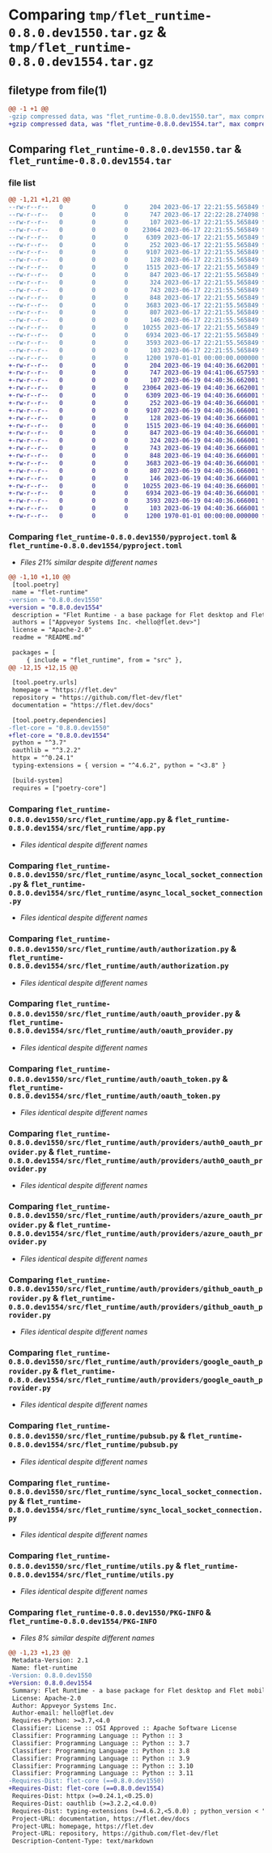 # Comparing `tmp/flet_runtime-0.8.0.dev1550.tar.gz` & `tmp/flet_runtime-0.8.0.dev1554.tar.gz`

## filetype from file(1)

```diff
@@ -1 +1 @@
-gzip compressed data, was "flet_runtime-0.8.0.dev1550.tar", max compression
+gzip compressed data, was "flet_runtime-0.8.0.dev1554.tar", max compression
```

## Comparing `flet_runtime-0.8.0.dev1550.tar` & `flet_runtime-0.8.0.dev1554.tar`

### file list

```diff
@@ -1,21 +1,21 @@
--rw-r--r--   0        0        0      204 2023-06-17 22:21:55.565849 flet_runtime-0.8.0.dev1550/README.md
--rw-r--r--   0        0        0      747 2023-06-17 22:22:28.274098 flet_runtime-0.8.0.dev1550/pyproject.toml
--rw-r--r--   0        0        0      107 2023-06-17 22:21:55.565849 flet_runtime-0.8.0.dev1550/src/flet_runtime/__init__.py
--rw-r--r--   0        0        0    23064 2023-06-17 22:21:55.565849 flet_runtime-0.8.0.dev1550/src/flet_runtime/app.py
--rw-r--r--   0        0        0     6309 2023-06-17 22:21:55.565849 flet_runtime-0.8.0.dev1550/src/flet_runtime/async_local_socket_connection.py
--rw-r--r--   0        0        0      252 2023-06-17 22:21:55.565849 flet_runtime-0.8.0.dev1550/src/flet_runtime/auth/__init__.py
--rw-r--r--   0        0        0     9107 2023-06-17 22:21:55.565849 flet_runtime-0.8.0.dev1550/src/flet_runtime/auth/authorization.py
--rw-r--r--   0        0        0      128 2023-06-17 22:21:55.565849 flet_runtime-0.8.0.dev1550/src/flet_runtime/auth/group.py
--rw-r--r--   0        0        0     1515 2023-06-17 22:21:55.565849 flet_runtime-0.8.0.dev1550/src/flet_runtime/auth/oauth_provider.py
--rw-r--r--   0        0        0      847 2023-06-17 22:21:55.565849 flet_runtime-0.8.0.dev1550/src/flet_runtime/auth/oauth_token.py
--rw-r--r--   0        0        0      324 2023-06-17 22:21:55.565849 flet_runtime-0.8.0.dev1550/src/flet_runtime/auth/providers/__init__.py
--rw-r--r--   0        0        0      743 2023-06-17 22:21:55.565849 flet_runtime-0.8.0.dev1550/src/flet_runtime/auth/providers/auth0_oauth_provider.py
--rw-r--r--   0        0        0      848 2023-06-17 22:21:55.565849 flet_runtime-0.8.0.dev1550/src/flet_runtime/auth/providers/azure_oauth_provider.py
--rw-r--r--   0        0        0     3683 2023-06-17 22:21:55.565849 flet_runtime-0.8.0.dev1550/src/flet_runtime/auth/providers/github_oauth_provider.py
--rw-r--r--   0        0        0      807 2023-06-17 22:21:55.565849 flet_runtime-0.8.0.dev1550/src/flet_runtime/auth/providers/google_oauth_provider.py
--rw-r--r--   0        0        0      146 2023-06-17 22:21:55.565849 flet_runtime-0.8.0.dev1550/src/flet_runtime/auth/user.py
--rw-r--r--   0        0        0    10255 2023-06-17 22:21:55.565849 flet_runtime-0.8.0.dev1550/src/flet_runtime/pubsub.py
--rw-r--r--   0        0        0     6934 2023-06-17 22:21:55.565849 flet_runtime-0.8.0.dev1550/src/flet_runtime/sync_local_socket_connection.py
--rw-r--r--   0        0        0     3593 2023-06-17 22:21:55.565849 flet_runtime-0.8.0.dev1550/src/flet_runtime/utils.py
--rw-r--r--   0        0        0      103 2023-06-17 22:21:55.565849 flet_runtime-0.8.0.dev1550/src/flet_runtime/version.py
--rw-r--r--   0        0        0     1200 1970-01-01 00:00:00.000000 flet_runtime-0.8.0.dev1550/PKG-INFO
+-rw-r--r--   0        0        0      204 2023-06-19 04:40:36.662001 flet_runtime-0.8.0.dev1554/README.md
+-rw-r--r--   0        0        0      747 2023-06-19 04:41:06.657593 flet_runtime-0.8.0.dev1554/pyproject.toml
+-rw-r--r--   0        0        0      107 2023-06-19 04:40:36.662001 flet_runtime-0.8.0.dev1554/src/flet_runtime/__init__.py
+-rw-r--r--   0        0        0    23064 2023-06-19 04:40:36.662001 flet_runtime-0.8.0.dev1554/src/flet_runtime/app.py
+-rw-r--r--   0        0        0     6309 2023-06-19 04:40:36.666001 flet_runtime-0.8.0.dev1554/src/flet_runtime/async_local_socket_connection.py
+-rw-r--r--   0        0        0      252 2023-06-19 04:40:36.666001 flet_runtime-0.8.0.dev1554/src/flet_runtime/auth/__init__.py
+-rw-r--r--   0        0        0     9107 2023-06-19 04:40:36.666001 flet_runtime-0.8.0.dev1554/src/flet_runtime/auth/authorization.py
+-rw-r--r--   0        0        0      128 2023-06-19 04:40:36.666001 flet_runtime-0.8.0.dev1554/src/flet_runtime/auth/group.py
+-rw-r--r--   0        0        0     1515 2023-06-19 04:40:36.666001 flet_runtime-0.8.0.dev1554/src/flet_runtime/auth/oauth_provider.py
+-rw-r--r--   0        0        0      847 2023-06-19 04:40:36.666001 flet_runtime-0.8.0.dev1554/src/flet_runtime/auth/oauth_token.py
+-rw-r--r--   0        0        0      324 2023-06-19 04:40:36.666001 flet_runtime-0.8.0.dev1554/src/flet_runtime/auth/providers/__init__.py
+-rw-r--r--   0        0        0      743 2023-06-19 04:40:36.666001 flet_runtime-0.8.0.dev1554/src/flet_runtime/auth/providers/auth0_oauth_provider.py
+-rw-r--r--   0        0        0      848 2023-06-19 04:40:36.666001 flet_runtime-0.8.0.dev1554/src/flet_runtime/auth/providers/azure_oauth_provider.py
+-rw-r--r--   0        0        0     3683 2023-06-19 04:40:36.666001 flet_runtime-0.8.0.dev1554/src/flet_runtime/auth/providers/github_oauth_provider.py
+-rw-r--r--   0        0        0      807 2023-06-19 04:40:36.666001 flet_runtime-0.8.0.dev1554/src/flet_runtime/auth/providers/google_oauth_provider.py
+-rw-r--r--   0        0        0      146 2023-06-19 04:40:36.666001 flet_runtime-0.8.0.dev1554/src/flet_runtime/auth/user.py
+-rw-r--r--   0        0        0    10255 2023-06-19 04:40:36.666001 flet_runtime-0.8.0.dev1554/src/flet_runtime/pubsub.py
+-rw-r--r--   0        0        0     6934 2023-06-19 04:40:36.666001 flet_runtime-0.8.0.dev1554/src/flet_runtime/sync_local_socket_connection.py
+-rw-r--r--   0        0        0     3593 2023-06-19 04:40:36.666001 flet_runtime-0.8.0.dev1554/src/flet_runtime/utils.py
+-rw-r--r--   0        0        0      103 2023-06-19 04:40:36.666001 flet_runtime-0.8.0.dev1554/src/flet_runtime/version.py
+-rw-r--r--   0        0        0     1200 1970-01-01 00:00:00.000000 flet_runtime-0.8.0.dev1554/PKG-INFO
```

### Comparing `flet_runtime-0.8.0.dev1550/pyproject.toml` & `flet_runtime-0.8.0.dev1554/pyproject.toml`

 * *Files 21% similar despite different names*

```diff
@@ -1,10 +1,10 @@
 [tool.poetry]
 name = "flet-runtime"
-version = "0.8.0.dev1550"
+version = "0.8.0.dev1554"
 description = "Flet Runtime - a base package for Flet desktop and Flet mobile."
 authors = ["Appveyor Systems Inc. <hello@flet.dev>"]
 license = "Apache-2.0"
 readme = "README.md"
 
 packages = [
     { include = "flet_runtime", from = "src" },
@@ -12,15 +12,15 @@
 
 [tool.poetry.urls]
 homepage = "https://flet.dev"
 repository = "https://github.com/flet-dev/flet"
 documentation = "https://flet.dev/docs"
 
 [tool.poetry.dependencies]
-flet-core = "0.8.0.dev1550"
+flet-core = "0.8.0.dev1554"
 python = "^3.7"
 oauthlib = "^3.2.2"
 httpx = "^0.24.1"
 typing-extensions = { version = "^4.6.2", python = "<3.8" }
 
 [build-system]
 requires = ["poetry-core"]
```

### Comparing `flet_runtime-0.8.0.dev1550/src/flet_runtime/app.py` & `flet_runtime-0.8.0.dev1554/src/flet_runtime/app.py`

 * *Files identical despite different names*

### Comparing `flet_runtime-0.8.0.dev1550/src/flet_runtime/async_local_socket_connection.py` & `flet_runtime-0.8.0.dev1554/src/flet_runtime/async_local_socket_connection.py`

 * *Files identical despite different names*

### Comparing `flet_runtime-0.8.0.dev1550/src/flet_runtime/auth/authorization.py` & `flet_runtime-0.8.0.dev1554/src/flet_runtime/auth/authorization.py`

 * *Files identical despite different names*

### Comparing `flet_runtime-0.8.0.dev1550/src/flet_runtime/auth/oauth_provider.py` & `flet_runtime-0.8.0.dev1554/src/flet_runtime/auth/oauth_provider.py`

 * *Files identical despite different names*

### Comparing `flet_runtime-0.8.0.dev1550/src/flet_runtime/auth/oauth_token.py` & `flet_runtime-0.8.0.dev1554/src/flet_runtime/auth/oauth_token.py`

 * *Files identical despite different names*

### Comparing `flet_runtime-0.8.0.dev1550/src/flet_runtime/auth/providers/auth0_oauth_provider.py` & `flet_runtime-0.8.0.dev1554/src/flet_runtime/auth/providers/auth0_oauth_provider.py`

 * *Files identical despite different names*

### Comparing `flet_runtime-0.8.0.dev1550/src/flet_runtime/auth/providers/azure_oauth_provider.py` & `flet_runtime-0.8.0.dev1554/src/flet_runtime/auth/providers/azure_oauth_provider.py`

 * *Files identical despite different names*

### Comparing `flet_runtime-0.8.0.dev1550/src/flet_runtime/auth/providers/github_oauth_provider.py` & `flet_runtime-0.8.0.dev1554/src/flet_runtime/auth/providers/github_oauth_provider.py`

 * *Files identical despite different names*

### Comparing `flet_runtime-0.8.0.dev1550/src/flet_runtime/auth/providers/google_oauth_provider.py` & `flet_runtime-0.8.0.dev1554/src/flet_runtime/auth/providers/google_oauth_provider.py`

 * *Files identical despite different names*

### Comparing `flet_runtime-0.8.0.dev1550/src/flet_runtime/pubsub.py` & `flet_runtime-0.8.0.dev1554/src/flet_runtime/pubsub.py`

 * *Files identical despite different names*

### Comparing `flet_runtime-0.8.0.dev1550/src/flet_runtime/sync_local_socket_connection.py` & `flet_runtime-0.8.0.dev1554/src/flet_runtime/sync_local_socket_connection.py`

 * *Files identical despite different names*

### Comparing `flet_runtime-0.8.0.dev1550/src/flet_runtime/utils.py` & `flet_runtime-0.8.0.dev1554/src/flet_runtime/utils.py`

 * *Files identical despite different names*

### Comparing `flet_runtime-0.8.0.dev1550/PKG-INFO` & `flet_runtime-0.8.0.dev1554/PKG-INFO`

 * *Files 8% similar despite different names*

```diff
@@ -1,23 +1,23 @@
 Metadata-Version: 2.1
 Name: flet-runtime
-Version: 0.8.0.dev1550
+Version: 0.8.0.dev1554
 Summary: Flet Runtime - a base package for Flet desktop and Flet mobile.
 License: Apache-2.0
 Author: Appveyor Systems Inc.
 Author-email: hello@flet.dev
 Requires-Python: >=3.7,<4.0
 Classifier: License :: OSI Approved :: Apache Software License
 Classifier: Programming Language :: Python :: 3
 Classifier: Programming Language :: Python :: 3.7
 Classifier: Programming Language :: Python :: 3.8
 Classifier: Programming Language :: Python :: 3.9
 Classifier: Programming Language :: Python :: 3.10
 Classifier: Programming Language :: Python :: 3.11
-Requires-Dist: flet-core (==0.8.0.dev1550)
+Requires-Dist: flet-core (==0.8.0.dev1554)
 Requires-Dist: httpx (>=0.24.1,<0.25.0)
 Requires-Dist: oauthlib (>=3.2.2,<4.0.0)
 Requires-Dist: typing-extensions (>=4.6.2,<5.0.0) ; python_version < "3.8"
 Project-URL: documentation, https://flet.dev/docs
 Project-URL: homepage, https://flet.dev
 Project-URL: repository, https://github.com/flet-dev/flet
 Description-Content-Type: text/markdown
```

